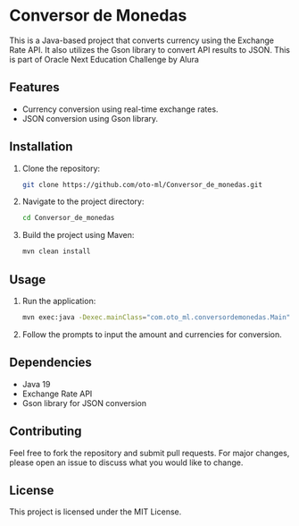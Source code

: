 # Conversor de Monedas

This is a Java-based project that converts currency using the Exchange Rate API. It also utilizes the Gson library to convert API results to JSON. This is part of Oracle Next Education Challenge by Alura

## Features

- Currency conversion using real-time exchange rates.
- JSON conversion using Gson library.

## Installation

1. Clone the repository:
   ```sh
   git clone https://github.com/oto-ml/Conversor_de_monedas.git
   ```
2. Navigate to the project directory:
   ```sh
   cd Conversor_de_monedas
   ```
3. Build the project using Maven:
   ```sh
   mvn clean install
   ```

## Usage

1. Run the application:
   ```sh
   mvn exec:java -Dexec.mainClass="com.oto_ml.conversordemonedas.Main"
   ```
2. Follow the prompts to input the amount and currencies for conversion.

## Dependencies

- Java 19
- Exchange Rate API
- Gson library for JSON conversion

## Contributing

Feel free to fork the repository and submit pull requests. For major changes, please open an issue to discuss what you would like to change.

## License

This project is licensed under the MIT License.

